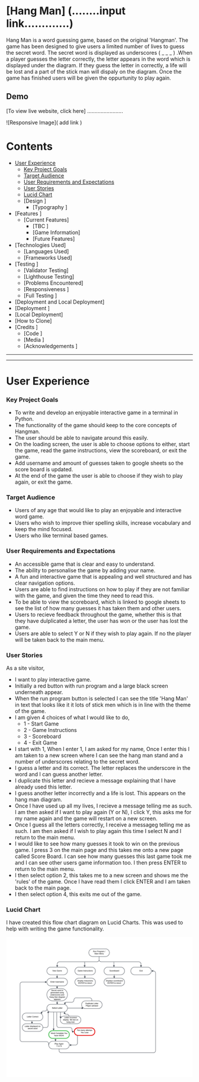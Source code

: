 # [Hang Man] (........input link.............)

Hang Man is a word guessing game, based on the original 'Hangman'. The game has been designed to give users a limited number of lives to guess the secret word. The secret word is displayed as underscores ( _ _ _ ) .When a player guesses the letter correctly, the letter appears in the word which is displayed under the diagram. If they guess the letter in correctly, a life will be lost and a part of the stick man will dispaly on the diagram. Once the game has finished users will be given the oppurtunity to play again.

## Demo
[To view live website, click here] ........................

![Responsive Image]( add link )

# Contents
+ [User Experience](#user-experience)
    + [Key Project Goals](#key-project-goals)
    + [Target Audience](#target-audience)
    + [User Requirements and Expectations](#user-requirements-and-expectations)
    + [User Stories](#user-stories)
    + [Lucid Chart](#lucid-chart)
    + [Design ]
        + [Typography ]
+ [Features ]
  + [Current Features]
    + [TBC ]
    + [Game Information]
    + [Future Features]
+ [Technologies Used]
  + [Languages Used]
  + [Frameworks Used]
+ [Testing ]
  + [Validator Testing]
  + [Lighthouse Testing]
  + [Problems Encountered]
  + [Responsiveness ]
  + [Full Testing ]
 + [Deployment and Local Deployment]
  + [Deployment ]
  + [Local Deployment]
  + [How to Clone]
+ [Credits ]
  + [Code ]
  + [Media ]
  + [Acknowledgements ]

***
***

# User Experience

### Key Project Goals
* To write and develop an enjoyable interactive game in a terminal in Python.
* The functionality of the game should keep to the core concepts of Hangman.
* The user should be able to navigate around this easily. 
* On the loading screen, the user is able to choose options to either, start the game, read the game instructions, view the scoreboard, or exit the game. 
* Add username and amount of guesses taken to google sheets so the score board is updated.
* At the end of the game the user is able to choose if they wish to play again, or exit the game.

### Target Audience
  * Users of any age that would like to play an enjoyable and interactive word game. 
  * Users who wish to improve thier spelling skills, increase vocabulary and keep the mind focused.  
  * Users who like terminal based games.

### User Requirements and Expectations 
  * An accessible game that is clear and easy to understand.
  * The ability to personalise the game by adding your name.
  * A fun and interactive game that is appealing and well structured and has clear navigation options.
  * Users are able to find instructions on how to play if they are not familiar with the game, and given the time they need to read this.
  * To be able to view the scoreboard, which is linked to google sheets to see the list of how many guesses it has taken them and other users.
  * Users to recieve feedback throughout the game, whether this is that they have dulplicated a letter, the user has won or the user has lost the game. 
  * Users are able to select Y or N if they wish to play again. If no the player will be taken back to the main menu. 
    
### User Stories
As a site visitor,

  * I want to play interactive game.
  * Initially a red button with run program and a large black screen underneath appear.
  * When the run program button is selected I can see the title 'Hang Man' in text that looks like it it lots of stick men which is in line with the theme of the game. 
  * I am given 4 choices of what I would like to do, 
    + 1 - Start Game
    + 2 - Game Instructions
    + 3 - Scoreboard
    + 4 - Exit Game
  * I start with 1, When I enter 1, I am asked for my name, Once I enter this I am taken to a new screen where I can see the hang man stand and a number of underscores relating to the secret word. 
  * I guess a letter and its correct. The letter replaces the underscore in the word and I can guess another letter.
  * I duplicate this letter and recieve a message explaining that I have already used this letter.
  * I guess another letter incorrectly and a life is lost. This appears on the hang man diagram.
  * Once I have used up all my lives, I recieve a message telling me as such. I am then asked if I want to play again (Y or N), I click Y, this asks me for my name again and the game will restart on a new screen.
  * Once I guess all the letters correctly, I receive a messageg telling me as such. I am then asked if I wish to play again this time I select N and I return to the main menu. 
  * I would like to see how many guesses it took to win on the previous game. I press 3 on the main page and this takes me onto a new page called Score Board. I can see how many guesses this last game took me and I can see other users game information too. I then press ENTER to return to the main menu.
  * I then select option 2, this takes me to a new screen and shows me the 'rules' of the game. Once I have read them I click ENTER and I am taken back to the main page.
  * I then select option 4, this exits me out of the game.

### Lucid Chart
I have created this flow chart diagram on Lucid Charts. This was used to help with writing the game functionality. 

<p align="center">
<img src="./assets/images/readme_imgs/lucid_chart.jpeg">
</p>

